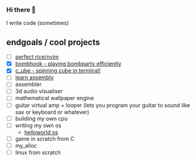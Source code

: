 ### Hi there 👋
I write code (sometimes)

## endgoals / cool projects
- [ ] [perfect rice/nvim](https://github.com/suwuako/configs)
- [x] [bombhook - playing bombparty efficiently](https://github.com/suwuako/bombhook)
- [x] [c_ube - spinning cube in terminal!](https://github.com/suwuako/c_ube)
- [ ] [learn assembly](https://github.com/suwuako/learn-everything)
- [ ] assembler
- [ ] 3d audio visualiser
- [ ] mathematical wallpaper engine
- [ ] guitar virtual amp + looper (lets you program your guitar to sound like sax or keyboard or whatever) 
- [ ] building my own cpu
- [ ] writing my own os
  - [helloworld os](https://github.com/suwuako/helloworld.os)
- [ ] game in scratch from C
- [ ] my_alloc
- [ ] linux from scratch
